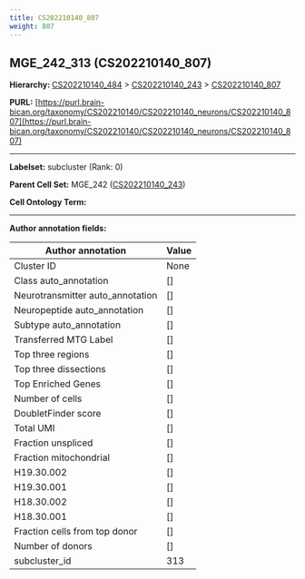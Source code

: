 ```yaml
---
title: CS202210140_807
weight: 807
---
```

## MGE_242_313 (CS202210140_807)
<b>Hierarchy: </b>
[CS202210140_484](../CS202210140_484) >
[CS202210140_243](../CS202210140_243) >
[CS202210140_807](../CS202210140_807)

**PURL:** [https://purl.brain-bican.org/taxonomy/CS202210140/CS202210140_neurons/CS202210140_807](https://purl.brain-bican.org/taxonomy/CS202210140/CS202210140_neurons/CS202210140_807)

---


**Labelset:** subcluster (Rank: 0)

**Parent Cell Set:** MGE_242 ([CS202210140_243](../CS202210140_243))



**Cell Ontology Term:** 

[MARKER GENES.]: #


---

[TRANSFERRED ANNOTATIONS.]: #


[AUTHOR ANNOTATION FIELDS.]: #


**Author annotation fields:**

| Author annotation | Value |
|-------------------|-------|
|Cluster ID|None|
|Class auto_annotation|[]|
|Neurotransmitter auto_annotation|[]|
|Neuropeptide auto_annotation|[]|
|Subtype auto_annotation|[]|
|Transferred MTG Label|[]|
|Top three regions|[]|
|Top three dissections|[]|
|Top Enriched Genes|[]|
|Number of cells|[]|
|DoubletFinder score|[]|
|Total UMI|[]|
|Fraction unspliced|[]|
|Fraction mitochondrial|[]|
|H19.30.002|[]|
|H19.30.001|[]|
|H18.30.002|[]|
|H18.30.001|[]|
|Fraction cells from top donor|[]|
|Number of donors|[]|
|subcluster_id|313|
